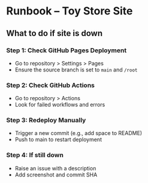 # Runbook – Toy Store Site

## What to do if site is down

### Step 1: Check GitHub Pages Deployment
- Go to repository > Settings > Pages
- Ensure the source branch is set to `main` and `/root`

### Step 2: Check GitHub Actions
- Go to repository > Actions
- Look for failed workflows and errors

### Step 3: Redeploy Manually
- Trigger a new commit (e.g., add space to README)
- Push to main to restart deployment

### Step 4: If still down
- Raise an issue with a description
- Add screenshot and commit SHA
